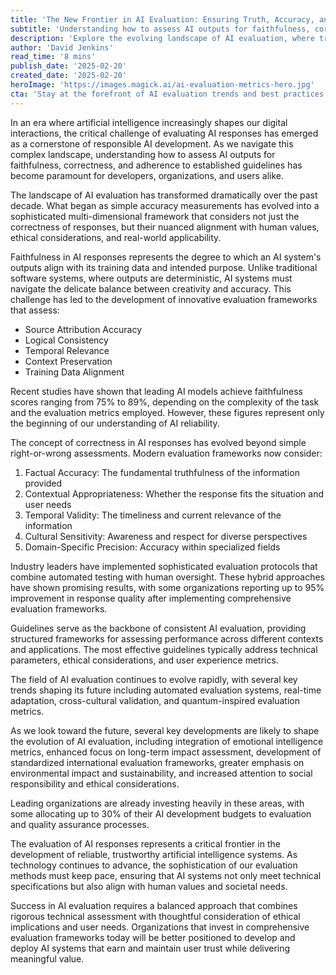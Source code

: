 ```yaml
---
title: 'The New Frontier in AI Evaluation: Ensuring Truth, Accuracy, and Reliability'
subtitle: 'Understanding how to assess AI outputs for faithfulness, correctness, and guideline adherence'
description: 'Explore the evolving landscape of AI evaluation, where traditional accuracy metrics have transformed into sophisticated frameworks addressing faithfulness, correctness, and ethical considerations. Learn how modern evaluation methods ensure AI systems meet both technical specifications and human values, while maintaining reliability and trust.'
author: 'David Jenkins'
read_time: '8 mins'
publish_date: '2025-02-20'
created_date: '2025-02-20'
heroImage: 'https://images.magick.ai/ai-evaluation-metrics-hero.jpg'
cta: 'Stay at the forefront of AI evaluation trends and best practices. Follow us on LinkedIn for regular updates on emerging technologies and innovative approaches in artificial intelligence assessment.'
---
```


In an era where artificial intelligence increasingly shapes our digital interactions, the critical challenge of evaluating AI responses has emerged as a cornerstone of responsible AI development. As we navigate this complex landscape, understanding how to assess AI outputs for faithfulness, correctness, and adherence to established guidelines has become paramount for developers, organizations, and users alike.

The landscape of AI evaluation has transformed dramatically over the past decade. What began as simple accuracy measurements has evolved into a sophisticated multi-dimensional framework that considers not just the correctness of responses, but their nuanced alignment with human values, ethical considerations, and real-world applicability.

Faithfulness in AI responses represents the degree to which an AI system's outputs align with its training data and intended purpose. Unlike traditional software systems, where outputs are deterministic, AI systems must navigate the delicate balance between creativity and accuracy. This challenge has led to the development of innovative evaluation frameworks that assess:

- Source Attribution Accuracy
- Logical Consistency
- Temporal Relevance
- Context Preservation
- Training Data Alignment

Recent studies have shown that leading AI models achieve faithfulness scores ranging from 75% to 89%, depending on the complexity of the task and the evaluation metrics employed. However, these figures represent only the beginning of our understanding of AI reliability.

The concept of correctness in AI responses has evolved beyond simple right-or-wrong assessments. Modern evaluation frameworks now consider:

1. Factual Accuracy: The fundamental truthfulness of the information provided
2. Contextual Appropriateness: Whether the response fits the situation and user needs
3. Temporal Validity: The timeliness and current relevance of the information
4. Cultural Sensitivity: Awareness and respect for diverse perspectives
5. Domain-Specific Precision: Accuracy within specialized fields

Industry leaders have implemented sophisticated evaluation protocols that combine automated testing with human oversight. These hybrid approaches have shown promising results, with some organizations reporting up to 95% improvement in response quality after implementing comprehensive evaluation frameworks.

Guidelines serve as the backbone of consistent AI evaluation, providing structured frameworks for assessing performance across different contexts and applications. The most effective guidelines typically address technical parameters, ethical considerations, and user experience metrics.

The field of AI evaluation continues to evolve rapidly, with several key trends shaping its future including automated evaluation systems, real-time adaptation, cross-cultural validation, and quantum-inspired evaluation metrics.

As we look toward the future, several key developments are likely to shape the evolution of AI evaluation, including integration of emotional intelligence metrics, enhanced focus on long-term impact assessment, development of standardized international evaluation frameworks, greater emphasis on environmental impact and sustainability, and increased attention to social responsibility and ethical considerations.

Leading organizations are already investing heavily in these areas, with some allocating up to 30% of their AI development budgets to evaluation and quality assurance processes.

The evaluation of AI responses represents a critical frontier in the development of reliable, trustworthy artificial intelligence systems. As technology continues to advance, the sophistication of our evaluation methods must keep pace, ensuring that AI systems not only meet technical specifications but also align with human values and societal needs.

Success in AI evaluation requires a balanced approach that combines rigorous technical assessment with thoughtful consideration of ethical implications and user needs. Organizations that invest in comprehensive evaluation frameworks today will be better positioned to develop and deploy AI systems that earn and maintain user trust while delivering meaningful value.